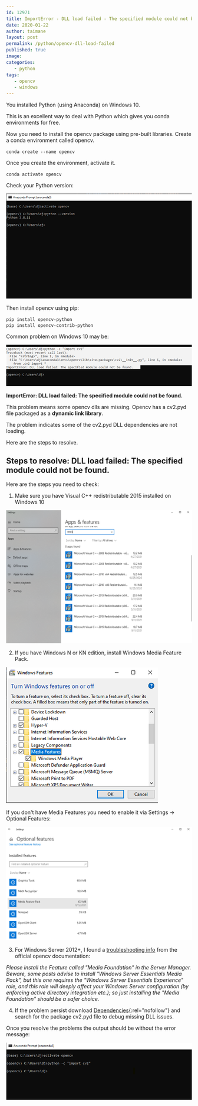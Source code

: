 ```yaml
---
id: 12971
title: ImportError - DLL load failed - The specified module could not be found.
date: 2020-01-22
author: taimane
layout: post
permalink: /python/opencv-dll-load-failed
published: true
image: 
categories: 
   - python
tags:
   - opencv
   - windows
---
```

You installed Python (using Anaconda) on Windows 10.
 
<!-- ![anaconda](/wp-content/uploads/2021/09/anaconda.png){:height="341px" width="448"} -->
 
This is an excellent way to deal with Python which gives you conda environments for free.
 
Now you need to install the opencv package using pre-built libraries. Create a conda environment called opencv.
 
```
conda create --name opencv
```
 
Once you create the environment, activate it.
 
```
conda activate opencv
```
 
Check your Python version:
 
![opencv2](/wp-content/uploads/2021/09/opencv2.png)
 
Then install opencv using pip:
 
```
pip install opencv-python
pip install opencv-contrib-python
```
 
Common problem on Windows 10 may be:
 
![opencv3](/wp-content/uploads/2021/09/opencv3.png)
 
**ImportError: DLL load failed: The specified module could not be found.**
 
This problem means some opencv dlls are missing. Opencv has a cv2.pyd file packaged as a **dynamic link library**. 

The problem indicates some of the cv2.pyd DLL dependencies are not loading.

Here are the steps to resolve.
 
## Steps to resolve: DLL load failed: The specified module could not be found.
 
Here are the steps you need to check:
 
1) Make sure you have Visual C++ redistributable 2015 installed on Windows 10
 
![opencv4](/wp-content/uploads/2021/09/opencv4.png)
 
2) If you have Windows N or KN edition, install Windows Media Feature Pack.
 
![opencv5](/wp-content/uploads/2021/09/opencv5.png)
 
If you don't have Media Features you need to enable it via Settings -> Optional Features:
 
![opencv6](/wp-content/uploads/2021/09/opencv6.png)
 
3) For Windows Server 2012+, I found a [troubleshooting info](https://pypi.org/project/opencv-python/) from the official opencv documentation:
 
_Please install the Feature called "Media Foundation" in the Server Manager. Beware, some posts advise to install "Windows Server Essentials Media Pack", but this one requires the "Windows Server Essentials Experience" role, and this role will deeply affect your Windows Server configuration (by enforcing active directory integration etc.); so just installing the "Media Foundation" should be a safer choice._ 

4) If the problem persist download [Dependencies](https://github.com/lucasg/Dependencies){:rel="nofollow"} and search for the package cv2.pyd file to debug missing DLL issues.


Once you resolve the problems the output should be without the error message:

![opencv7](/wp-content/uploads/2021/09/opencv7.png)
